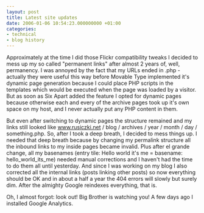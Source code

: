 ```yaml
---
layout: post
title: Latest site updates
date: 2006-01-06 10:54:23.000000000 +01:00
categories:
- technical
- blog history
---
```

Approximately at the time I did those Flickr compatibility tweaks I decided to mess up my so called "permanent links" after almost 2 years of, well, permanency. I was annoyed by the fact that my URLs ended in .php - actually they were useful this way before Movable Type implemented it's dynamic page generation because I could place PHP scripts in the templates which would be executed when the page was loaded by a visitor. But as soon as Six Apart added the feature I opted for dynamic pages because otherwise each and every of the archive pages took up it's own space on my host, and I never actually put any PHP content in them.

But even after switching to dynamic pages the structure remained and my links still looked like www.rusiczki.net / blog / archives / year / month / day / something.php. So, after I took a deep breath, I decided to mess things up. I needed that deep breath because by changing my permalink structure all the inbound links to my inside pages became invalid. Plus after el grande change, all my basenames (entry tile: Hello world it's me = basename: hello_world_its_me) needed manual corrections and I haven't had the time to do them all until yesterday. And since I was working on my blog I also corrected all the internal links (posts linking other posts) so now everything should be OK and in about a half a year the 404 errors will slowly but surely dim. After the almighty Google reindexes everything, that is.

Oh, I almost forgot: look out! Big Brother is watching you! A few days ago I installed Google Analytics.
